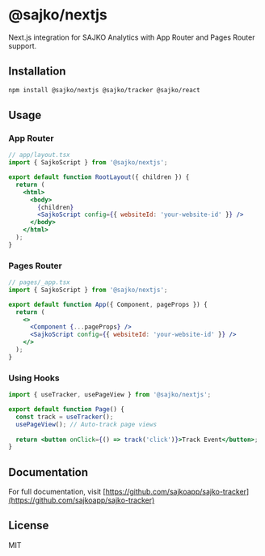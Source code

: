 # @sajko/nextjs

Next.js integration for SAJKO Analytics with App Router and Pages Router support.

## Installation

```bash
npm install @sajko/nextjs @sajko/tracker @sajko/react
```

## Usage

### App Router

```jsx
// app/layout.tsx
import { SajkoScript } from '@sajko/nextjs';

export default function RootLayout({ children }) {
  return (
    <html>
      <body>
        {children}
        <SajkoScript config={{ websiteId: 'your-website-id' }} />
      </body>
    </html>
  );
}
```

### Pages Router

```jsx
// pages/_app.tsx
import { SajkoScript } from '@sajko/nextjs';

export default function App({ Component, pageProps }) {
  return (
    <>
      <Component {...pageProps} />
      <SajkoScript config={{ websiteId: 'your-website-id' }} />
    </>
  );
}
```

### Using Hooks

```jsx
import { useTracker, usePageView } from '@sajko/nextjs';

export default function Page() {
  const track = useTracker();
  usePageView(); // Auto-track page views
  
  return <button onClick={() => track('click')}>Track Event</button>;
}
```

## Documentation

For full documentation, visit [https://github.com/sajkoapp/sajko-tracker](https://github.com/sajkoapp/sajko-tracker)

## License

MIT